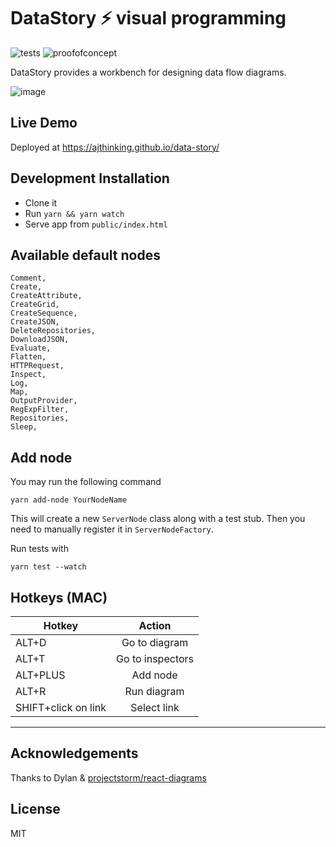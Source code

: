# DataStory ⚡ visual programming

![tests](https://github.com/ajthinking/data-story/workflows/tests/badge.svg)
![proofofconcept](https://img.shields.io/badge/proof%20of%20concept-gold)
<!--![version](https://img.shields.io/packagist/v/ajthinking/data-story?color=blue)-->


DataStory provides a workbench for designing data flow diagrams.


![image](https://user-images.githubusercontent.com/3457668/105969887-07a56d00-6089-11eb-978f-d829d1ce1d1c.png)

## Live Demo
Deployed at https://ajthinking.github.io/data-story/

## Development Installation
* Clone it
* Run `yarn && yarn watch`
* Serve app from `public/index.html`

## Available default nodes
```
Comment,
Create,
CreateAttribute,
CreateGrid,
CreateSequence,
CreateJSON,
DeleteRepositories,
DownloadJSON,
Evaluate,
Flatten,
HTTPRequest,
Inspect,
Log,
Map,
OutputProvider,
RegExpFilter,
Repositories,
Sleep,
```

## Add node
You may run the following command
```
yarn add-node YourNodeName
```

This will create a new `ServerNode` class along with a test stub. Then you need to manually register it in `ServerNodeFactory`.

Run tests with
```
yarn test --watch
```

## Hotkeys (MAC)

| Hotkey        | Action           |
| ------------- |:-------------:|
| ALT+D                 | Go to diagram |
| ALT+T                 | Go to inspectors |
| ALT+PLUS              | Add node |
| ALT+R                 | Run diagram |
| SHIFT+click on link   | Select link |

<hr>

## Acknowledgements
Thanks to Dylan & [projectstorm/react-diagrams](https://github.com/projectstorm/react-diagrams)

## License
MIT